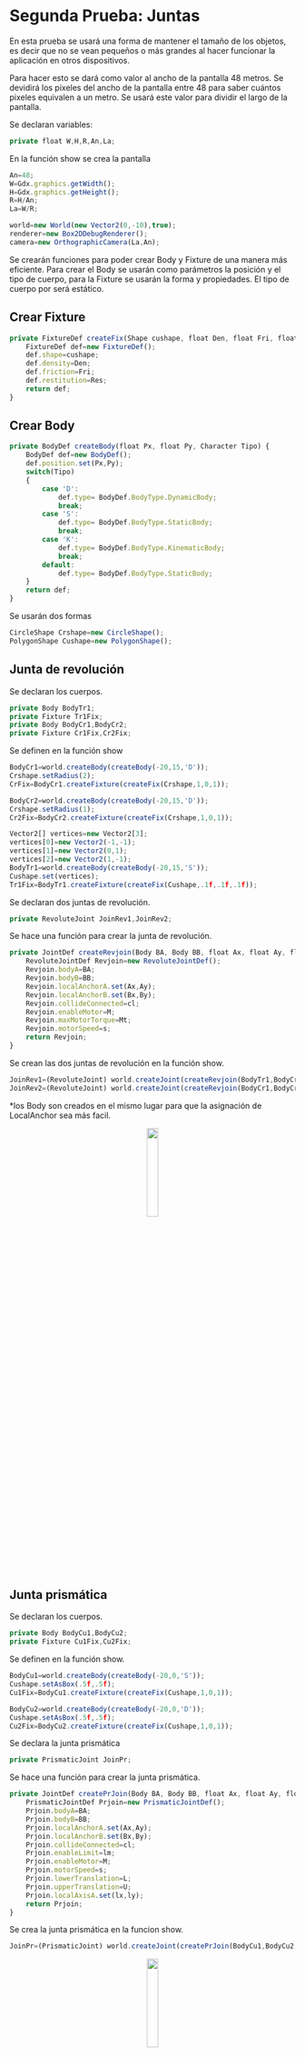<h1>Segunda Prueba: Juntas</h1>
    <p>En esta prueba se usará una forma de mantener el tamaño de los objetos, es decir que no se vean pequeños o más grandes al hacer funcionar la aplicación en otros dispositivos.</p>
    <p>Para hacer esto se dará como valor al ancho de la pantalla 48 metros. Se devidirá los pixeles del ancho de la pantalla entre 48 para saber cuántos pixeles equivalen a un metro. Se usará este valor para dividir el largo de la pantalla.</p>
    <p>Se declaran variables:</p>

```javascript
private float W,H,R,An,La;
```

   <p>En la función show se crea la pantalla</p>

```javascript
An=48;
W=Gdx.graphics.getWidth();
H=Gdx.graphics.getHeight();
R=H/An;
La=W/R;

world=new World(new Vector2(0,-10),true);
renderer=new Box2DDebugRenderer();
camera=new OrthographicCamera(La,An);
```

   <p>Se crearán funciones para poder crear Body y Fixture de una manera más eficiente. Para crear el Body se usarán como parámetros la posición y el tipo de cuerpo, para la Fixture se usarán la forma y propiedades. El tipo de cuerpo por será estático.</p>
<h2>Crear Fixture</h2>

```javascript
private FixtureDef createFix(Shape cushape, float Den, float Fri, float Res) {
    FixtureDef def=new FixtureDef();
    def.shape=cushape;
    def.density=Den;
    def.friction=Fri;
    def.restitution=Res;
    return def;
}
```

<h2>Crear Body</h2>

```javascript
private BodyDef createBody(float Px, float Py, Character Tipo) {
    BodyDef def=new BodyDef();
    def.position.set(Px,Py);
    switch(Tipo)
    {
        case 'D':
            def.type= BodyDef.BodyType.DynamicBody;
            break;
        case 'S':
            def.type= BodyDef.BodyType.StaticBody;
            break;
        case 'K':
            def.type= BodyDef.BodyType.KinematicBody;
            break;
        default:
            def.type= BodyDef.BodyType.StaticBody;
    }
    return def;
}
```

   <p>Se usarán dos formas</p>

```javascript
CircleShape Crshape=new CircleShape();
PolygonShape Cushape=new PolygonShape();
```

<h2>Junta de revolución</h2>
    <p>Se declaran los cuerpos.</p>

```javascript
private Body BodyTr1;
private Fixture Tr1Fix;
private Body BodyCr1,BodyCr2;
private Fixture Cr1Fix,Cr2Fix;
```

   <p>Se definen en la función show</p>

```javascript
BodyCr1=world.createBody(createBody(-20,15,'D'));
Crshape.setRadius(2);
CrFix=BodyCr1.createFixture(createFix(Crshape,1,0,1));

BodyCr2=world.createBody(createBody(-20,15,'D'));
Crshape.setRadius(1);
Cr2Fix=BodyCr2.createFixture(createFix(Crshape,1,0,1));

Vector2[] vertices=new Vector2[3];
vertices[0]=new Vector2(-1,-1);
vertices[1]=new Vector2(0,1);
vertices[2]=new Vector2(1,-1);
BodyTr1=world.createBody(createBody(-20,15,'S'));
Cushape.set(vertices);
Tr1Fix=BodyTr1.createFixture(createFix(Cushape,.1f,.1f,.1f));
```

   <p>Se declaran dos juntas de revolución.</p>

```javascript
private RevoluteJoint JoinRev1,JoinRev2;
```

   <p>Se hace una función para crear la junta de revolución.</p>

```javascript
private JointDef createRevjoin(Body BA, Body BB, float Ax, float Ay, float Bx, float By, boolean cl, boolean M, float Mt, float s) {
    RevoluteJointDef Revjoin=new RevoluteJointDef();
    Revjoin.bodyA=BA;
    Revjoin.bodyB=BB;
    Revjoin.localAnchorA.set(Ax,Ay);
    Revjoin.localAnchorB.set(Bx,By);
    Revjoin.collideConnected=cl;
    Revjoin.enableMotor=M;
    Revjoin.maxMotorTorque=Mt;
    Revjoin.motorSpeed=s;
    return Revjoin;
}
```

   <p>Se crean las dos juntas de revolución en la función show.</p>

```javascript
JoinRev1=(RevoluteJoint) world.createJoint(createRevjoin(BodyTr1,BodyCr1,0,0,-5,0,true,false,0,0));
JoinRev2=(RevoluteJoint) world.createJoint(createRevjoin(BodyCr1,BodyCr2,0,0,-5,0,true,false,0,0));
```

   <p>*los Body son creados en el mismo lugar para que la asignación de LocalAnchor sea más facil.</p>
   <p align="center"><img src="https://github.com/BMJIvan/Servicio_Social/blob/master/Prueba02_tipos_de_juntas/imagen01.jpg?raw=true" width="20%"></p>

<h2>Junta prismática</h2>
    <p>Se declaran los cuerpos.</p>

```javascript
private Body BodyCu1,BodyCu2;
private Fixture Cu1Fix,Cu2Fix;
```

   <p>Se definen en la función show.</p>

```javascript
BodyCu1=world.createBody(createBody(-20,0,'S'));
Cushape.setAsBox(.5f,.5f);
Cu1Fix=BodyCu1.createFixture(createFix(Cushape,1,0,1));

BodyCu2=world.createBody(createBody(-20,0,'D'));
Cushape.setAsBox(.5f,.5f);
Cu2Fix=BodyCu2.createFixture(createFix(Cushape,1,0,1));
```

   <p>Se declara la junta prismática</p>

```javascript
private PrismaticJoint JoinPr;
```

   <p>Se hace una función para crear la junta prismática.</p>

```javascript
private JointDef createPrJoin(Body BA, Body BB, float Ax, float Ay, float Bx, float By, boolean cl, boolean lm, boolean M,float s, float L, float U, int lx, int ly) {
    PrismaticJointDef Prjoin=new PrismaticJointDef();
    Prjoin.bodyA=BA;
    Prjoin.bodyB=BB;
    Prjoin.localAnchorA.set(Ax,Ay);
    Prjoin.localAnchorB.set(Bx,By);
    Prjoin.collideConnected=cl;
    Prjoin.enableLimit=lm;
    Prjoin.enableMotor=M;
    Prjoin.motorSpeed=s;
    Prjoin.lowerTranslation=L;
    Prjoin.upperTranslation=U;
    Prjoin.localAxisA.set(lx,ly);
    return Prjoin;
}
```

   <p>Se crea la junta prismática en la funcion show.</p>

```javascript
JoinPr=(PrismaticJoint) world.createJoint(createPrJoin(BodyCu1,BodyCu2,.5f,0,-.5f,0,true,true,false,0,0,10,1,-1));
```

<p align="center"><img src="https://github.com/BMJIvan/Servicio_Social/blob/master/Prueba02_tipos_de_juntas/imagen02.jpg?raw=true" width="20%"></p>

<h2>Junta soldadura</h2>
    <p>Se declaran los cuerpos.</p>

```javascript
private Body BodyCr3,BodyCr4;
private Fixture Cr3Fix,Cr4Fix;
private Body BodyCu3;
private Fixture Cu3Fix,Cu4Fix;
```

   <p>Se definen los cuerpos en funcion show.</p>

```javascript
BodyCu3=world.createBody(createBody(-20,-15,'D'));
Cushape.setAsBox(1.5f,1.5f);
Cu3Fix=BodyCu3.createFixture(createFix(Cushape,1,0,1));

BodyCr3=world.createBody(createBody(-20,-15,'D'));
Crshape.setRadius(1);
Cr3Fix=BodyCr3.createFixture(createFix(Crshape,1,1,0));

BodyCr4=world.createBody(createBody(-20,-15,'D'));
Crshape.setRadius(1);
Cr4Fix=BodyCr4.createFixture(createFix(Crshape,1,1,0));
```

   <p>Se declara la junta soldadura.</p>

```javascript
private WeldJoint JoinWel1,JoinWel2;
```

   <p>Se hace una función para crear la junta de soldadura.</p>

```javascript
private JointDef createWelJoin(Body BA, Body BB, float Ax, float Ay, float Bx, float By, boolean coll, float Dm, int Fr) {
    WeldJointDef Weljoin=new WeldJointDef();
    Weljoin.bodyA=BA;
    Weljoin.bodyB=BB;
    Weljoin.collideConnected=coll;
    Weljoin.localAnchorA.set(Ax,Ay);
    Weljoin.localAnchorB.set(Bx,By);
    Weljoin.dampingRatio=Dm;
    Weljoin.frequencyHz=Fr;
    return Weljoin;
}
```

   <p>Se crean las juntas de soldadura en la función show.</p>

```javascript
JoinWel1=(WeldJoint) world.createJoint(createWelJoin(BodyCu3,BodyCr3,-1.5f,-2,.3f,1.3f,true,0,0));
JoinWel2=(WeldJoint) world.createJoint(createWelJoin(BodyCu3,BodyCr4,1.5f,-2,-.3f,1.3f,true,0,0));
```

   <p>Haciendo esto aparece un carrito, pero se cae al vacio, así que se agregará un suelo.</p>
   <p align="center"><img src="https://github.com/BMJIvan/Servicio_Social/blob/master/Prueba02_tipos_de_juntas/imagen03.jpg?raw=true" width="20%"></p>
   <p>Se declara el cuerpo.</p>

```javascript
private Body BodyCu4;
```

   <p>Se define en la función show.</p>

```javascript
BodyCu4=world.createBody(createBody(0,-20,'S'));
Cushape.setAsBox(25,.5f);
Cu4Fix=BodyCu4.createFixture(createFix(Cushape,1,.1f,.1f));
```

   <p align="center"><img src="https://github.com/BMJIvan/Servicio_Social/blob/master/Prueba02_tipos_de_juntas/imagen04.jpg?raw=true" width="20%"></p>
<h2>Junta de distancia</h2>
    <p>Se declaran los cuerpos.</p>

```javascript
private Body BodyCr5,BodyCr6;
private Fixture Cr5Fix,Cr6Fix;
private Body BodyTr2;
private Fixture Tr2Fix;
```

   <p>Se definen los cuerpos en la función show.</p>

```javascript
BodyTr2=world.createBody(createBody(0,15,'S'));
Cushape.set(vertices);
Tr2Fix=BodyTr2.createFixture(createFix(Cushape,1,0,1));

BodyCr5=world.createBody(createBody(10,15,'D'));
Crshape.setRadius(2);
Cr5Fix=BodyCr5.createFixture(createFix(Crshape,1,1,0));

BodyCr6=world.createBody(createBody(20,15,'D'));
Crshape.setRadius(1);
Cr6Fix=BodyCr6.createFixture(createFix(Crshape,1,1,0));
```

   <p>Se declara la junta.</p>

```javascript
private DistanceJoint JoinDis1,JoinDis2;
```

   <p>Se hace una función para crear la junta de distancia.</p>

```javascript
private JointDef createDisjoin(Body BA,Body BB,float Ax,float Ay,float Bx,float By,boolean cl,float Le,float Dm,float Fr) {
    DistanceJointDef Disjoin=new DistanceJointDef();
    Disjoin.bodyA=BA;
    Disjoin.bodyB=BB;
    Disjoin.localAnchorA.set(Ax,Ay);
    Disjoin.localAnchorB.set(Bx,By);
    Disjoin.collideConnected=cl;
    Disjoin.length=Le;
    Disjoin.dampingRatio=Dm;
    Disjoin.frequencyHz=Fr;
    return Disjoin;
}
```

   <p>Se hacen las juntas de distancia.</p>

```javascript
JoinDis1=(DistanceJoint) world.createJoint(createDisjoin(BodyTr2,BodyCr5,0,0,0,0,true,10,0,0));
JoinDis1=(DistanceJoint) world.createJoint(createDisjoin(BodyCr5,BodyCr6,0,0,0,0,true,10,0,0));
```

   <p>En esta ocasión se asignó las posiciones correctas desde la creación del cuerpo, así que en los LocalAnchor se dejaron en 0 para ambas juntas. Si se cambia la longitud de distancia al iniciar la simulación las posiciones comenzarán a corregirse.</p>
   <p>*no asignar una distancia de 0, ocasionará problemas al simular.</p>
   <p align="center"><img src="https://github.com/BMJIvan/Servicio_Social/blob/master/Prueba02_tipos_de_juntas/imagen05.jpg?raw=true" width="20%"></p>
<h2>Junta de polea</h2>
    <p>Se declaran los cuerpos.</p>

```javascript
private Body BodyCu5,BodyCu6;
private Fixture Cu5Fix,Cu6Fix;
```

   <p>Se definen los cuerpos en función show.</p>

```javascript
BodyCu5=world.createBody(createBody(10,-5,'D'));
Cushape.setAsBox(.5f,.5f);
Cu5Fix=BodyCu5.createFixture(createFix(Cushape,1,0,.1f));

BodyCu6=world.createBody(createBody(15,-5,'D'));
Cushape.setAsBox(.5f,.5f);
Cu6Fix=BodyCu6.createFixture(createFix(Cushape,1,0,.1f));
```

   <p>Se declara la junta.</p>

```javascript
private PulleyJoint JoinPul;
```

   <p>Se hace una función para crear la junta.</p>

```javascript
private JointDef createPuljoin(Body BA,Body BB,float Ax,float Ay,float Bx,float By,float Gax,float Gay,float Gbx,float Gby,boolean cl,float La,float Lb,float r) {
    PulleyJointDef Puljoin=new PulleyJointDef();
    Puljoin.bodyA=BA;
    Puljoin.bodyB=BB;
    Puljoin.localAnchorA.set(Ax,Ay);
    Puljoin.localAnchorB.set(Bx,By);
    Puljoin.groundAnchorA.set(Gax,Gay);
    Puljoin.groundAnchorB.set(Gbx,Gby);
    Puljoin.collideConnected=true;
    Puljoin.lengthA=La;
    Puljoin.lengthB=Lb;
    Puljoin.ratio=r;
    return Puljoin;
}
```

   <p>Se hace la junta de polea.</p>

```javascript
JoinPul=(PulleyJoint) world.createJoint(createPuljoin(BodyCu5,BodyCu6,0,.5f,0,.5f,10,5,15,5,true,5,5,1));
```

   <p>En esta junta también se le asigno la posición inicial desde el principio para que al comenzar la simulación no se movieran.</p>
   <p align="center"><img src="https://github.com/BMJIvan/Servicio_Social/blob/master/Prueba02_tipos_de_juntas/imagen06.jpg?raw=true" width="20%"></p>
   <p>*las posiciones de groundAnchor son desde el centro del mundo.</p>
<h2>Junta de mouse</h2>
    <p>Se declaran los cuerpos.</p>

```javascript
private Body BodyCc,BodyGr;
private Fixture CcFix;
```

   <p>Se definen en la función show.</p>

```javascript
BodyCc=world.createBody(createBody(0,0,'D'));
Cushape.setAsBox(1,1);
CcFix=BodyCc.createFixture(createFix(Cushape,1,1,0));

BodyGr=world.createBody(createBody(0,0,'S'));
```

   <p>Ya que se crearon los últimos cuerpos se eliminan las formas.</p>

```javascript
Cushape.dispose();
Crshape.dispose();
```

   <p>Se declara la junta.</p>

```javascript
private MouseJoint JoinMou;
```

   <p>Se hace una función para crear la junta de mouse</p>

```javascript
private JointDef createMoujoin(Body BA,Body BB,boolean cl,float m,float Dm,float Fr) {
    MouseJointDef Moujoin=new MouseJointDef();
    Moujoin.bodyA=BA;
    Moujoin.bodyB=BB;
    Moujoin.collideConnected=cl;
    Moujoin.maxForce=m*BB.getMass();
    Moujoin.dampingRatio=Dm;
    Moujoin.frequencyHz=Fr;
    return Moujoin;
}
```

   <p>Se hace la junta de mouse</p>

```javascript
JoinMou=(MouseJoint) world.createJoint(createMoujoin(BodyGr,BodyCc,true,1000,0,100));
```

   <p align="center"><img src="https://github.com/BMJIvan/Servicio_Social/blob/master/Prueba02_tipos_de_juntas/imagen07.jpg?raw=true" width="20%"></p>
   <p>El cubo no se mueve ya que el target por defecto es el (0, 0).</p>
   <p>*no asignar un valor de frecuencia pequeño ya que e cubo recibirá menor fuerza, si se asigna un cero dará error al crear la junta.</p>
   <p>Se hacen funciones para el cambio de coordenadas de pixel a metros. El (0, 0) en metros es el centro de la pantalla.</p>

```javascript
private float Pix2Boy(float Py) {
    return (An/2)-(Py/R);
}

private float Pix2Box(float  Px) {
    return (Px/R)-(La/2);
}
```

   <p>Se asigna el target con la posición del mouse en la pantalla.</p>

```javascript
JoinMou.setTarget(new Vector2(Pix2Box(Gdx.input.getX()),Pix2Boy(Gdx.input.getY())));
```

   <p>Ahora el cubo se podrá mover, pero en el caso en detecte valores fuera de rango de la pantalla el cubo se seguirá moviendo. Así que se hará una comprobación de la posición del mouse antes de asignar el target. Se agregarán variables para guardar la posición del mouse.</p>

```javascript
private  float corx,cory;
```

   <p>Se realiza la comprobación, si está en el rango se le asigna el valor de la junta.</p>

```javascript
corx=Gdx.input.getX();
cory=Gdx.input.getY();

if(corx<=0||corx>=W||cory<=0||cory>=H)
{
    JoinMou.setTarget(new Vector2(0,0));
}else{
    JoinMou.setTarget(new Vector2(Pix2Box(corx),Pix2Boy(cory)));
}
```

   <p align="center"><img src="https://github.com/BMJIvan/Servicio_Social/blob/master/Prueba02_tipos_de_juntas/imagen08.jpg?raw=true" width="20%"></p>
   <p>Para eliminar de forma segura los cuerpos y juntas se usará el siguiente código en la función dispose, justo después se elimina el renderer y al último el mundo.</p>
<h2>Eliminar todas las juntas y cuerpos</h2>
    <p>Eliminar Fixture una por una</p>

```javascript
BodyCr1.destroyFixture(Cr1Fix);
BodyCr2.destroyFixture(Cr2Fix);
BodyTr1.destroyFixture(Tr1Fix);
BodyCu1.destroyFixture(Cu1Fix);
BodyCu2.destroyFixture(Cu2Fix);
BodyCr3.destroyFixture(Cr3Fix);
BodyCr4.destroyFixture(Cr4Fix);
BodyCu3.destroyFixture(Cu3Fix);
BodyCu4.destroyFixture(Cu4Fix);
BodyTr2.destroyFixture(Tr2Fix);
BodyCr5.destroyFixture(Cr5Fix);
BodyCr6.destroyFixture(Cr6Fix);
```

   <p>Eliminar las juntas</p>

```javascript
Array<Joint> joints=new Array<Joint>();
    world.getJoints(joints);
    for(int i = 0; i < joints.size; i++)
    {
        world.destroyJoint(joints.get(i));
    }    
```

   <p>Eliminar los cuerpos</p>

```javascript
Array<Body> bodies = new Array<Body>();
    world.getBodies(bodies);
    for(int i = 0; i < bodies.size; i++)
    {
        world.destroyBody(bodies.get(i));
    }
    
    renderer.dispose();
    world.dispose();    
```

   <p>*es posible no eliminar las juntas, ya que se eliminan cuando al menos uno de los cuerpos de los que dependen es destruido.</p>
   <p>Como extra se agregará una comprobación de la posición de los cuerpos del carrito, para que cuando se caiga, aparezca justo arriba de la pantalla.</p>

```javascript
if(BodyCr3.getPosition().y<((-An/2)-1.5f)&&BodyCr4.getPosition().y<((-An/2)-1.5f)&&BodyCu3.getPosition().y<((-An/2)-1.5f))
{
    BodyCr3.setTransform(BodyCr3.getPosition().x-BodyCu3.getPosition().x,BodyCr3.getPosition().y+An+5,BodyCr3.getAngle());
    BodyCr4.setTransform(BodyCr4.getPosition().x-BodyCu3.getPosition().x,BodyCr4.getPosition().y+An+5,BodyCr4.getAngle());
    BodyCu3.setTransform(0,BodyCu3.getPosition().y+An+5,BodyCu3.getAngle());
}
```

   <p>Al usar la transformación el carrito aparecerá con la misma velocidad con la que estaba cayendo así que se modificarán los valores de velocidad a cero justo después de aplicarse la transformación.</p>

```javascript
BodyCr3.setLinearVelocity(0,0);
BodyCr4.setLinearVelocity(0,0);
BodyCu3.setLinearVelocity(0,0);
```
<h2>Texto en pantalla</h2>
    <p>Ahora se agregará texto encima del cubo, el cual mostrará los componentes de fuerza y la magnitud. Primero se declaran las variables donde se guarda los componentes de fuerza y una cadena de caracteres.</p>

```javascript
private float Fx,Fy;
private String str;
```

   <p>Se usarán funciones para el cambio de coordenadas de metros a pixeles.</p>

```javascript
private float Boy2Piy(float Cy) {
    return An*R-((An/2)-Cy)*R;
}

private float Box2Pix(float Cx) {
    return (Cx+ (W / 2)) * R;
}
```

   <p>Ahora se definen variables de batch (para dibujar en pantalla) y font (para traer los caracteres).</p>

```javascript
private BitmapFont font;
private SpriteBatch batch;
```

   <p>Se inicializan en la función show.</p>

```javascript
font=new BitmapFont();
batch=new SpriteBatch();
```

   <p>Se crea un nuevo formato para mostrar hasta un decimal en la funcion render.</p>

```javascript
DecimalFormat df = new DecimalFormat("#0.00");
```

   <p>Se guardan los componentes de fuerza.</p>

```javascript
Fx=JoinMou.getReactionForce(1/delta).x;
Fy=JoinMou.getReactionForce(1/delta).y;
```

   <p>Cada texro se imprimirá al lado derecho del cubo con una altura de un metro y medio de diferencia.</p>

```javascript
batch.begin();
str=df.format(Math.sqrt(Math.pow(Fx,2)+Math.pow(Fy,2)));
font.draw(batch,"magnitud: "+str,Box2Pix(BodyCc.getPosition().x + 1.5f),Boy2Piy(BodyCc.getPosition().y + 1.5f));
str=df.format(Fx);
font.draw(batch,"X: "+str,Box2Pix(BodyCc.getPosition().x + 1.5f),Boy2Piy(BodyCc.getPosition().y));
str=df.format(Fy);
font.draw(batch,"Y: "+str,Box2Pix(BodyCc.getPosition().x + 1.5f),Boy2Piy(BodyCc.getPosition().y - 1.5f))   ;
batch.end();
```

   <p>Los números cambian a 60 veces por segundo así que no se puede notar cual número se está mostrando, por eso se agregarán nuevas variables para guardar el texto que se va a mostrar, sin embargo el texto va a actualizase cada 12 imágenes.</p>
   <p>Se cambia la variable de texto por tres y se agrega un contador.</p>

```javascript
private String str1,str2,str3;
private int cont;
```

   <p>Se inicializa el contador en la función show.</p>

```javascript
cont=12;
```

   <p>Se modifica el código de obtención de los componentes de fuerza.</p>

```javascript
if(cont==0) {
    Fx = JoinMou.getReactionForce(1 / delta).x;
    Fy = JoinMou.getReactionForce(1 / delta).y;
    str1=df.format(Math.sqrt(Math.pow(Fx,2)+Math.pow(Fy,2)));
    str2=df.format(Fx);
    str3=df.format(Fy);
    cont=12;
}cont=cont-1;
```

   <p>Se debe seguir dibujando el texto a un lado del cubo.</p>

```javascript
batch.begin();
font.draw(batch,"magnitud: "+str1,Box2Pix(BodyCc.getPosition().x + 1.5f),Boy2Piy(BodyCc.getPosition().y + 1.5f));
font.draw(batch,"X: "+str2,Box2Pix(BodyCc.getPosition().x + 1.5f),Boy2Piy(BodyCc.getPosition().y));
font.draw(batch,"Y: "+str3,Box2Pix(BodyCc.getPosition().x + 1.5f),Boy2Piy(BodyCc.getPosition().y - 1.5f))   ;
batch.end();
```

   <p>Al pasar la aplicación al celular el texto podría verse más grande o más pequeño, así que se debe agregar un factor de escala en la función show.</p>

```javascript
font.getData().setScale(H/480);
```

   <p align="center"><img src="https://github.com/BMJIvan/Servicio_Social/blob/master/Prueba02_tipos_de_juntas/imagen08.jpg?raw=true" width="20%"></p>
   <p>No olvidar eliminar el font y batch en la función dispose, no importa donde se agregen las lineas</p>

```javascript
font.dispose();
batch.dispose();
```

